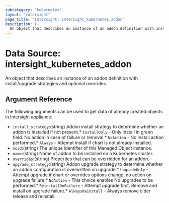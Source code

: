 ```yaml
---
subcategory: "kubernetes"
layout: "intersight"
page_title: "Intersight: intersight_kubernetes_addon"
description: |-
  An object that describes an instance of an addon definition with install/upgrade strategies and optional overrides.
---
```


# Data Source: intersight_kubernetes_addon
An object that describes an instance of an addon definition with install/upgrade strategies and optional overrides.
## Argument Reference
The following arguments can be used to get data of already created objects in Intersight appliance:
* `install_strategy`:(string) Addon install strategy to determine whether an addon is installed if not present.* `InstallOnly` - Only install in green field. No action in case of failure or removal.* `NoAction` - No install action performed.* `Always` - Attempt install if chart is not already installed. 
* `moid`:(string) The unique identifier of this Managed Object instance. 
* `name`:(string) Name of addon to be installed on a Kubernetes cluster. 
* `overrides`:(string) Properties that can be overridden for an addon. 
* `upgrade_strategy`:(string) Addon upgrade strategy to determine whether an addon configuration is overwritten on upgrade.* `UpgradeOnly` - Attempt upgrade if chart or overrides options change, no action on upgrade failure.* `NoAction` - This choice enables No upgrades to be performed.* `ReinstallOnFailure` - Attempt upgrade first. Remove and install on upgrade failure.* `AlwaysReinstall` - Always remove older release and reinstall. 
